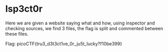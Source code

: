 # Isp3ct0r

Here we are given a website saying what and how, using inspector and checking sources, we find 3 files, the flag is split and commented between these files.

Flag: picoCTF{tru3_d3t3ct1ve_0r_ju5t_lucky?f10be399}
